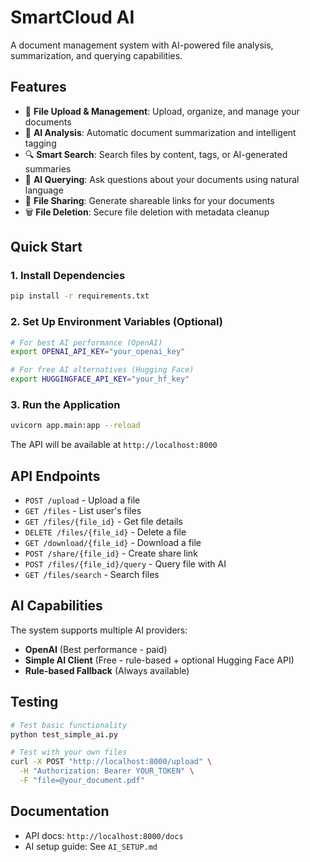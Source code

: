 ﻿# SmartCloud AI

A document management system with AI-powered file analysis, summarization, and querying capabilities.

## Features

- 📁 **File Upload & Management**: Upload, organize, and manage your documents
- 🤖 **AI Analysis**: Automatic document summarization and intelligent tagging
- 🔍 **Smart Search**: Search files by content, tags, or AI-generated summaries
- 💬 **AI Querying**: Ask questions about your documents using natural language
- 🔗 **File Sharing**: Generate shareable links for your documents
- 🗑️ **File Deletion**: Secure file deletion with metadata cleanup

## Quick Start

### 1. Install Dependencies
```bash
pip install -r requirements.txt
```

### 2. Set Up Environment Variables (Optional)
```bash
# For best AI performance (OpenAI)
export OPENAI_API_KEY="your_openai_key"

# For free AI alternatives (Hugging Face)
export HUGGINGFACE_API_KEY="your_hf_key"
```

### 3. Run the Application
```bash
uvicorn app.main:app --reload
```

The API will be available at `http://localhost:8000`

## API Endpoints

- `POST /upload` - Upload a file
- `GET /files` - List user's files
- `GET /files/{file_id}` - Get file details
- `DELETE /files/{file_id}` - Delete a file
- `GET /download/{file_id}` - Download a file
- `POST /share/{file_id}` - Create share link
- `POST /files/{file_id}/query` - Query file with AI
- `GET /files/search` - Search files

## AI Capabilities

The system supports multiple AI providers:
- **OpenAI** (Best performance - paid)
- **Simple AI Client** (Free - rule-based + optional Hugging Face API)
- **Rule-based Fallback** (Always available)

## Testing

```bash
# Test basic functionality
python test_simple_ai.py

# Test with your own files
curl -X POST "http://localhost:8000/upload" \
  -H "Authorization: Bearer YOUR_TOKEN" \
  -F "file=@your_document.pdf"
```

## Documentation

- API docs: `http://localhost:8000/docs`
- AI setup guide: See `AI_SETUP.md`
